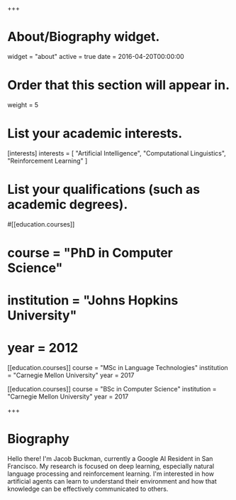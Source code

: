 +++
# About/Biography widget.
widget = "about"
active = true
date = 2016-04-20T00:00:00

# Order that this section will appear in.
weight = 5

# List your academic interests.
[interests]
  interests = [
    "Artificial Intelligence",
    "Computational Linguistics",
    "Reinforcement Learning"
  ]

# List your qualifications (such as academic degrees).
#[[education.courses]]
#  course = "PhD in Computer Science"
#  institution = "Johns Hopkins University"
#  year = 2012

[[education.courses]]
  course = "MSc in Language Technologies"
  institution = "Carnegie Mellon University"
  year = 2017

[[education.courses]]
  course = "BSc in Computer Science"
  institution = "Carnegie Mellon University"
  year = 2017
 
+++

# Biography

Hello there!
I'm Jacob Buckman, currently a Google AI Resident in San Francisco.
My research is focused on deep learning, especially natural language processing and reinforcement learning.
I'm interested in how artificial agents can learn to understand their environment and how that knowledge can be effectively communicated to others.
